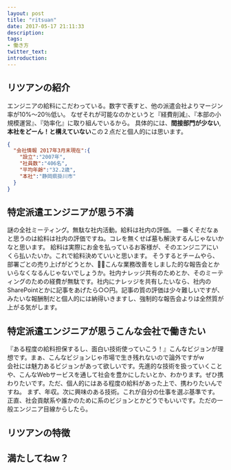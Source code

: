 ```yaml
---
layout: post
title: "ritsuan"
date: 2017-05-17 21:11:33
description:
tags:
- 働き方
twitter_text:
introduction:
---
```


## リツアンの紹介

エンジニアの給料にこだわっている。数字で表すと、他の派遣会社よりマージン率が10%～20％低い。
なぜそれが可能なのかというと『経費削減』、『本部の小規模運営』、『効率化』に取り組んでいるから。
具体的には、**間接部門が少ない**, **本社をどーん！と構えていない**この２点だと個人的には思います。  
```json
{
  "会社情報 2017年3月末現在":{
    "設立":"2007年",
    "社員数":"406名",
    "平均年齢":"32.2歳",
    "本社":"静岡県掛川市"
  }
}
```

## 特定派遣エンジニアが思う不満
謎の全社ミーティング。無駄な社内活動。給料は社内の評価。
一番くそだなぁと思うのは給料は社内の評価ですね。コレを無くせば墓も解決するんじゃないかなと思います。
給料は実際にお金を払っているお客様が、そのエンジニアにいくら払いたいか。これで給料決めていいと思います。
そうするとチームやら、部署ごとの売り上げがどうとか、こんな業務改善をしました的な報告会とかいらなくなるんじゃないでしょうか。社内ナレッジ共有のためとか、そのミーティングのための経費が無駄です。社内にナレッジを共有したいなら、社内のSharePointとかに記事をあげたら○○円。記事の質の評価は少々難しいですが、みたいな報酬制だと個人的には納得いきますし、強制的な報告会よりは全然質が上がる気がします。

## 特定派遣エンジニアが思うこんな会社で働きたい
『ある程度の給料担保するし、面白い技術使っていこう！』こんなビジョンが理想です。まぁ、こんなビジョンじゃ市場で生き残れないので論外ですがw  
会社には魅力あるビジョンがあって欲しいです。先進的な技術を扱っていくことや、こんなWebサービスを通して社会を豊かにしたいとか、わかります。ぜひ携わりたいです。ただ、個人的にはある程度の給料があった上で、携わりたいんですね。
まず、年収。次に興味のある技術。これが自分の仕事を選ぶ基準です。正直、社会貢献系や誰かのために系のビジョンとかどうでもいいです。ただの一般エンジニア目線からしたら。

## リツアンの特徴
## 満たしてねw？
